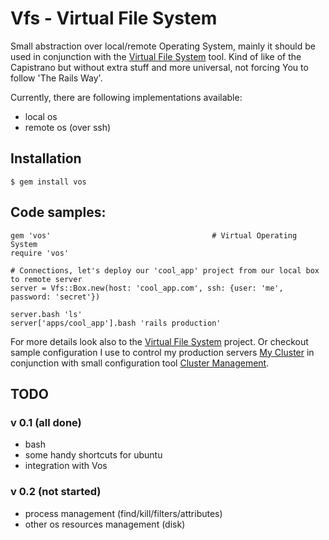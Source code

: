# Vfs - Virtual File System

Small abstraction over local/remote Operating System, mainly it should be used in conjunction with the [Virtual File System][vos] tool. Kind of like of
the Capistrano but without extra stuff and more universal, not forcing You to follow 'The Rails Way'.

Currently, there are following implementations available:

- local os
- remote os (over ssh)

## Installation

    $ gem install vos

## Code samples:
    gem 'vos'                                    # Virtual Operating System
    require 'vos'

    # Connections, let's deploy our 'cool_app' project from our local box to remote server
    server = Vfs::Box.new(host: 'cool_app.com', ssh: {user: 'me', password: 'secret'})
    
    server.bash 'ls'
    server['apps/cool_app'].bash 'rails production'

For more details look also to the [Virtual File System][vos] project. 
Or checkout sample configuration I use to control my production servers [My Cluster][my_cluster] in conjunction with small 
configuration tool [Cluster Management][cluster_management].
  
## TODO

### v 0.1 (all done)

- bash
- some handy shortcuts for ubuntu
- integration with Vos

### v 0.2 (not started)

- process management (find/kill/filters/attributes)
- other os resources management (disk)

[vos]: http://github.com/alexeypetrushin/vos
[cluster_management]: http://github.com/alexeypetrushin/cluster_management
[my_cluster]: http://github.com/alexeypetrushin/my_cluster